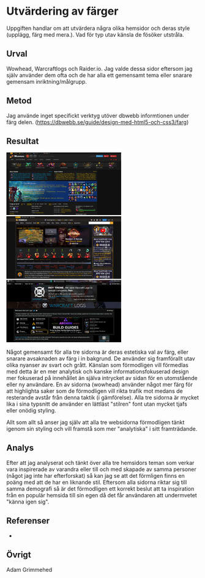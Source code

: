 Utvärdering av färger
=======================

Uppgiften handlar om att utvärdera några olika hemsidor och deras style (upplägg, färg med mera.). Vad för typ utav känsla de fösöker utstråla.

Urval
-----------------------

Wowhead, Warcraftlogs och Raider.io. Jag valde dessa sidor eftersom jag själv använder dem ofta och de har alla ett gemensamt tema eller snarare gemensam inriktning/målgrupp.

Metod
-----------------------

Jag använde inget specifickt verktyg utöver dbwebb informtionen under färg delen.
(https://dbwebb.se/guide/design-med-html5-och-css3/farg)

Resultat
-----------------------
<img src="./../../assets/img/wowhead.png" alt="Placeholder for Wowhead Image" style="max-width: 300px; max-height: 300px;">
<img src="./../../assets/img/raiderio.png" alt="Placeholder" style="max-width: 300px; max-height: 300px;">
<img src="./../../assets/img/warcraftlogs.png" alt="Placeholder" style="max-width: 300px; max-height: 300px;">

Något gemensamt för alla tre sidorna är deras estetiska val av färg, eller snarare avsaknaden av färg i in bakgrund. De använder sig framförallt utav olika nyanser av svart och grått. Känslan som förmodligen vill förmedlas med detta är en mer analytisk och kanske informationsfokuserad design mer fokuserad på innehållet än själva intrycket av sidan för en utomstående eller ny användare. 
En av sidorna (wowhead) använder något mer färg för att highlighta saker som de förmodligen vill rikta trafik mot medans de resterande avstår från denna taktik (i gämförelse).
Alla tre sidorna är mycket lika i sina typsnitt de använder en lättläst "stilren" font utan mycket tjafs eller onödig styling.

Allt som allt så anser jag själv att alla tre websidorna förmodligen tänkt igenom sin styling och vill framstå som mer "analytiska" i sitt framträdande.

Analys
-----------------------

Efter att jag analyserat och tänkt över alla tre hemsidors teman som verkar vara inspirerade av varandra eller till och med skapade av samma personer (något jag inte har efterforskat) så kan jag se att det förmligen finns en poäng med att de har en liknande stil. 
Eftersom alla sidorna riktar sig till samma demografi så är det förmodligen ett korrekt beslut att ta inspiration från en populär hemsida till sin egen då det får användaren att undermvetet "känna igen sig".

Referenser
-----------------------

-

Övrigt
-----------------------

Adam Grimmehed